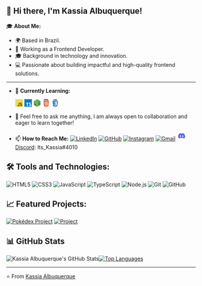 ## 👋 Hi there, I'm Kassia Albuquerque!

🎓 **About Me:**
- 🌍 Based in Brazil.
- 💼 Working as a Frontend Developer.
- 🎓 Background in technology and innovation.
- 💻 Passionate about building impactful and high-quality frontend solutions.

---

- 🌱 **Currently Learning:**

  <code><img height="20" src="https://raw.githubusercontent.com/github/explore/main/topics/javascript/javascript.png"></code>
  <code><img height="20" src="https://raw.githubusercontent.com/github/explore/main/topics/typescript/typescript.png"></code>
  <code><img height="20" src="https://raw.githubusercontent.com/github/explore/main/topics/nodejs/nodejs.png"></code>
  <code><img height="20" src="https://raw.githubusercontent.com/github/explore/main/topics/html/html.png"></code>
  <code><img height="20" src="https://raw.githubusercontent.com/github/explore/main/topics/css/css.png"></code>

- 💬 Feel free to ask me anything, I am always open to collaboration and eager to learn together!

- 📫 **How to Reach Me:**
[![LinkedIn](https://img.shields.io/badge/-LinkedIn-0e76a8?style=flat&logo=Linkedin&logoColor=white)](https://www.linkedin.com/in/rkalbuqp/)
[![GitHub](https://img.shields.io/github/followers/rkalbuqp?label=follow&style=social)](https://github.com/rkalbuqp/)
[![Instagram](https://img.shields.io/badge/-Instagram-E4405F?style=flat&labelColor=E4405F&logo=instagram&logoColor=white)](https://www.instagram.com/kalbuqp/)
[![Gmail](https://img.shields.io/badge/-Gmail-D14836?style=flat&logo=Gmail&logoColor=white)](mailto:rkalbuqp@gmail.com)
<a><img height="25" src="https://raw.githubusercontent.com/github/explore/main/topics/discord/discord.png"> [Discord](https://discord.com/): Its_Kassia#4010</a>

## 🛠️ Tools and Technologies:

![HTML5](https://img.shields.io/badge/-HTML5-E34F26?style=flat&logo=html5&logoColor=white)
![CSS3](https://img.shields.io/badge/-CSS3-1572B6?style=flat&logo=css3)
![JavaScript](https://img.shields.io/badge/-JavaScript-F7DF1E?style=flat&logo=javascript&logoColor=black)
![TypeScript](https://img.shields.io/badge/-TypeScript-007ACC?style=flat&logo=typescript&logoColor=white)
![Node.js](https://img.shields.io/badge/-Node.js-339933?style=flat&logo=node.js&logoColor=white)
![Git](https://img.shields.io/badge/-Git-F05032?style=flat&logo=git&logoColor=white)
![GitHub](https://img.shields.io/badge/-GitHub-181717?style=flat&logo=github)

## 📈 Featured Projects:

[![Pokédex Project](https://img.shields.io/badge/-Project%201-444444?style=flat&logo=github)](https://github.com/rkalbuqp/Pokedex.git)
[![Project](https://img.shields.io/badge/-Project%202-444444?style=flat&logo=github)](https://github.com/rkalbuqp/project2)

## 📊 GitHub Stats

<img align="left" alt="Kassia Albuquerque's GitHub Stats" src="https://github-readme-stats.vercel.app/api?username=rkalbuqp&show_icons=true&theme=radical" />

[![Top Languages](https://github-readme-stats.vercel.app/api/top-langs/?username=rkalbuqp&layout=compact&theme=radical)](https://github.com/rkalbuqp/github-readme-stats)

---

⭐️ From [Kassia Albuquerque](https://github.com/rkalbuqp)

